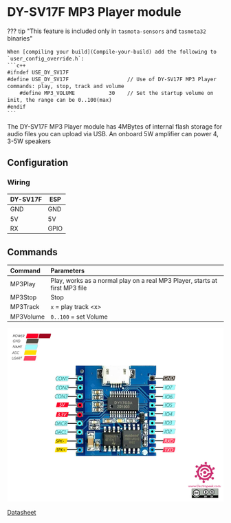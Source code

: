 # DY-SV17F MP3 Player module

??? tip "This feature is included only in `tasmota-sensors` and `tasmota32` binaries" 

    When [compiling your build](Compile-your-build) add the following to `user_config_override.h`:
    ```c++
    #ifndef USE_DY_SV17F
    #define USE_DY_SV17F                   // Use of DY-SV17F MP3 Player commands: play, stop, track and volume
        #define MP3_VOLUME           30    // Set the startup volume on init, the range can be 0..100(max)
    #endif
    ```

The DY-SV17F MP3 Player module has 4MBytes of internal flash storage for audio files you can upload via USB. An onboard 5W amplifier can power 4, 3-5W speakers     

## Configuration

### Wiring
| DY-SV17F   | ESP |
|---|---|
|GND   |GND   |
|5V   |5V   |
|RX   |GPIO<x>   |

<!-- ### Tasmota Settings
In the **_Configuration -> Configure Module_** page assign:
1. GPIO RX to `MP3 Player` -->

## Commands
Command|Parameters
:---|:---
MP3Play<a class="cmnd" id="MP3Play"></a>|Play, works as a normal play on a real MP3 Player, starts at first MP3 file
MP3Stop<a class="cmnd" id="MP3Stop"></a>|Stop
MP3Track<a class="cmnd" id="MP3Track"></a>|`x` = play track <x\>
MP3Volume<a class="cmnd" id="MP3Volume"></a>|`0..100` = set Volume

![Pinout](_media/peripherals/DY-SV17F_pinout.jpg)

[Datasheet](_media/peripherals/DY-SV17F_datasheet.pdf)
